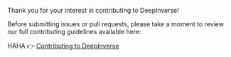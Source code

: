 Thank you for your interest in contributing to DeepInverse!

Before submitting issues or pull requests, please take a moment to review our full contributing guidelines available here:

HAHA
👉 [Contributing to DeepInverse](https://deepinv.github.io/deepinv/contributing.html)
